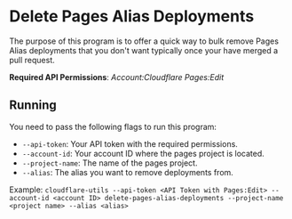 # Delete Pages Alias Deployments

The purpose of this program is to offer a quick way to bulk remove Pages Alias deployments that you don't want typically once your have merged a pull request.

**Required API Permissions**: _Account:Cloudflare Pages:Edit_

## Running

You need to pass the following flags to run this program:
- `--api-token`: Your API token with the required permissions.
- `--account-id`: Your account ID where the pages project is located.
- `--project-name`: The name of the pages project.
- `--alias`: The alias you want to remove deployments from.

Example: `cloudflare-utils --api-token <API Token with Pages:Edit> --account-id <account ID> delete-pages-alias-deployments --project-name <project name> --alias <alias>`
